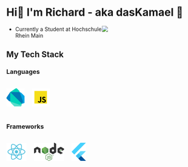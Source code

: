 # Hi👋 I'm Richard - aka dasKamael 🐫

[<img align="right" width="50%" src="https://github-readme-stats-ouuan.vercel.app/api?username=dasKamael&theme=dark&show_icons=true">](https://metrics.lecoq.io/dasKamael?template=classic)
* Currently a Student at Hochschule Rhein Main


## My Tech Stack

### Languages
<br>
<a href="https://dart.dev/">
    <img
    src="./images/dart_logo.png"
    alt="Dart" height="48px" 
    align="left"
    style="max-width: 100%; margin-right:20px;"> 
</a>

<a href="https://developer.mozilla.org/de/docs/Web/JavaScript">
    <img
    src="./images/js_logo.png"
    alt="Javascript" height="48px" 
    align="left"
    style="max-width: 100%; margin-right:20px;"> 
</a>

<br/>
<br/>
<br/>
<br/>

### Frameworks
<br>
<a href="https://reactjs.org/">
    <img
    src="./images/react_logo.png"
    alt="React" height="48px" 
    align="left"
    style="max-width: 100%; margin-right:20px;"> 
</a>
<a href="https://flutter.dev/">
    <img
    src="./images/node_logo.svg"
    alt="Node" height="48px" 
    align="left"
    style="max-width: 100%; margin-right:20px;"> 
</a>
<a href="https://nodejs.org/">
    <img
    src="./images/flutter_logo.svg"
    alt="Flutter" height="48px" 
    align="left"
    style="max-width: 100%; margin-right:20px;"> 
</a>



<!--
**dasKamael/dasKamael** is a ✨ _special_ ✨ repository because its `README.md` (this file) appears on your GitHub profile.

Here are some ideas to get you started:

- 🔭 I’m currently working on ...
- 🌱 I’m currently learning ...
- 👯 I’m looking to collaborate on ...
- 🤔 I’m looking for help with ...
- 💬 Ask me about ...
- 📫 How to reach me: ...
- 😄 Pronouns: ...
- ⚡ Fun fact: ...
-->
